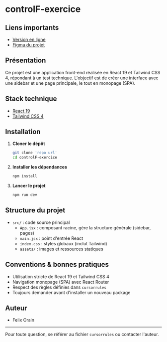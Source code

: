 # controlF-exercice

## Liens importants

- [Version en ligne](https://test-control-f.vercel.app/)
- [Figma du projet](https://www.figma.com/design/P81etWQVPhpMEKQtp2vINJ/Test-Control-F-maquette?node-id=0-1&t=BXZagYSEEMoj3dXM-1)

## Présentation

Ce projet est une application front-end réalisée en React 19 et Tailwind CSS 4, répondant à un test technique. L'objectif est de créer une interface avec une sidebar et une page principale, le tout en monopage (SPA).

## Stack technique

- [React 19](https://react.dev/)
- [Tailwind CSS 4](https://tailwindcss.com/)

## Installation

1. **Cloner le dépôt**
   ```bash
   git clone 'repo url'
   cd controlF-exercice
   ```
2. **Installer les dépendances**
   ```bash
   npm install
   ```
3. **Lancer le projet**
   ```bash
   npm run dev
   ```

## Structure du projet

- `src/` : code source principal
  - `App.jsx` : composant racine, gère la structure générale (sidebar, pages)
  - `main.jsx` : point d'entrée React
  - `index.css` : styles globaux (inclut Tailwind)
  - `assets/` : images et ressources statiques

## Conventions & bonnes pratiques

- Utilisation stricte de React 19 et Tailwind CSS 4
- Navigation monopage (SPA) avec React Router
- Respect des règles définies dans `cursorrules`
- Toujours demander avant d'installer un nouveau package

## Auteur

- Felix Orain

---

Pour toute question, se référer au fichier `cursorrules` ou contacter l'auteur.

